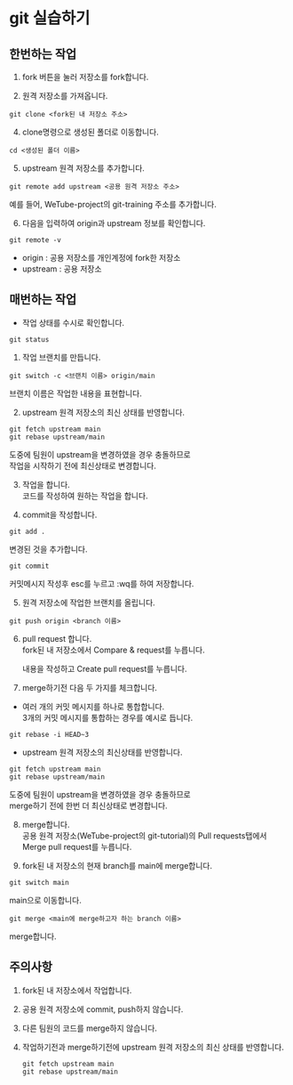 # git 실습하기

## 한번하는 작업

1. fork 버튼을 눌러 저장소를 fork합니다.

2. 원격 저장소를 가져옵니다.

```git
git clone <fork된 내 저장소 주소>
```

4. clone명령으로 생성된 폴더로 이동합니다.

```git
cd <생성된 폴더 이름>
```

5. upstream 원격 저장소를 추가합니다.

```git
git remote add upstream <공용 원격 저장소 주소>
```

예를 들어, WeTube-project의 git-training 주소를 추가합니다.

6. 다음을 입력하여 origin과 upstream 정보를 확인합니다.

```git
git remote -v
```

- origin : 공용 저장소를 개인계정에 fork한 저장소
- upstream : 공용 저장소

## 매번하는 작업

- 작업 상태를 수시로 확인합니다.

```git
git status
```

1. 작업 브랜치를 만듭니다.

```git
git switch -c <브랜치 이름> origin/main
```

브랜치 이름은 작업한 내용을 표현합니다.

2. upstream 원격 저장소의 최신 상태를 반영합니다.

```git
git fetch upstream main
git rebase upstream/main
```

도중에 팀원이 upstream을 변경하였을 경우 충돌하므로  
작업을 시작하기 전에 최신상태로 변경합니다.

3. 작업을 합니다.  
   코드를 작성하여 원하는 작업을 합니다.

4. commit을 작성합니다.

```git
git add .
```

변경된 것을 추가합니다.

```git
git commit
```

커밋메시지 작성후 esc를 누르고 :wq를 하여 저장합니다.

5. 원격 저장소에 작업한 브랜치를 올립니다.

```git
git push origin <branch 이름>
```

6. pull request 합니다.  
   fork된 내 저장소에서 Compare & request를 누릅니다.

   내용을 작성하고 Create pull request를 누릅니다.

7. merge하기전 다음 두 가지를 체크합니다.

- 여러 개의 커밋 메시지를 하나로 통합합니다.  
   3개의 커밋 메시지를 통합하는 경우를 예시로 듭니다.

```git
git rebase -i HEAD~3
```

- upstream 원격 저장소의 최신상태를 반영합니다.

```git
git fetch upstream main
git rebase upstream/main
```

도중에 팀원이 upstream을 변경하였을 경우 충돌하므로  
merge하기 전에 한번 더 최신상태로 변경합니다.

8. merge합니다.  
   공용 원격 저장소(WeTube-project의 git-tutorial)의 Pull requests탭에서  
   Merge pull request를 누릅니다.

9. fork된 내 저장소의 현재 branch를 main에 merge합니다.

```git
git switch main
```

main으로 이동합니다.

```git
git merge <main에 merge하고자 하는 branch 이름>
```

merge합니다.

## 주의사항

1. fork된 내 저장소에서 작업합니다.
2. 공용 원격 저장소에 commit, push하지 않습니다.
3. 다른 팀원의 코드를 merge하지 않습니다.
4. 작업하기전과 merge하기전에 upstream 원격 저장소의 최신 상태를 반영합니다.

   ```git
   git fetch upstream main
   git rebase upstream/main
   ```
